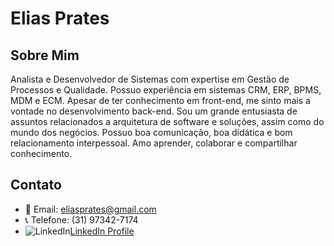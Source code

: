 # Elias Prates

## Sobre Mim
Analista e Desenvolvedor de Sistemas com expertise em Gestão
de Processos e Qualidade. Possuo experiência em sistemas
CRM, ERP, BPMS, MDM e ECM. Apesar de ter conhecimento
em front-end, me sinto mais a vontade no desenvolvimento
back-end. Sou um grande entusiasta de assuntos relacionados
a arquitetura de software e soluções, assim como do mundo
dos negócios. Possuo boa comunicação, boa didática e
bom relacionamento interpessoal. Amo aprender, colaborar e
compartilhar conhecimento.

## Contato
- 📧 Email: [eliasprates@gmail.com](mailto:eliasprates@gmail.com)
- 📞 Telefone: (31) 97342-7174
- ![LinkedIn](https://img.shields.io/badge/LinkedIn-Elias_Prates-blue?style=flat&logo=linkedin)[LinkedIn Profile](https://www.linkedin.com/in/eliasprates)
